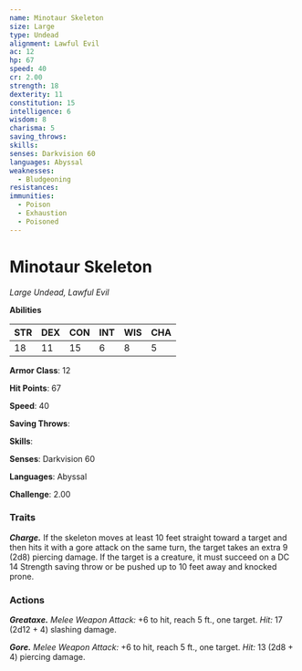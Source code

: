 ```yaml
---
name: Minotaur Skeleton
size: Large
type: Undead
alignment: Lawful Evil
ac: 12
hp: 67
speed: 40
cr: 2.00
strength: 18
dexterity: 11
constitution: 15
intelligence: 6
wisdom: 8
charisma: 5
saving_throws: 
skills: 
senses: Darkvision 60
languages: Abyssal
weaknesses:
  - Bludgeoning
resistances:
immunities:
  - Poison
  - Exhaustion
  - Poisoned
---
```


# Minotaur Skeleton

*Large Undead, Lawful Evil*

**Abilities**

| STR | DEX | CON | INT | WIS | CHA |
| --- | --- | --- | --- | --- | --- |
| 18 | 11 | 15 | 6 | 8 | 5 |

**Armor Class**: 12

**Hit Points**: 67

**Speed**: 40

**Saving Throws**: 

**Skills**: 

**Senses**: Darkvision 60

**Languages**: Abyssal

**Challenge**: 2.00


### Traits
***Charge.*** If the skeleton moves at least 10 feet straight toward a target and then hits it with a gore attack on the same turn, the target takes an extra 9 (2d8) piercing damage. If the target is a creature, it must succeed on a DC 14 Strength saving throw or be pushed up to 10 feet away and knocked prone.

### Actions
***Greataxe.*** *Melee Weapon Attack:* +6 to hit, reach 5 ft., one target. *Hit:* 17 (2d12 + 4) slashing damage. 

***Gore.*** *Melee Weapon Attack:* +6 to hit, reach 5 ft., one target. *Hit:* 13 (2d8 + 4) piercing damage.
